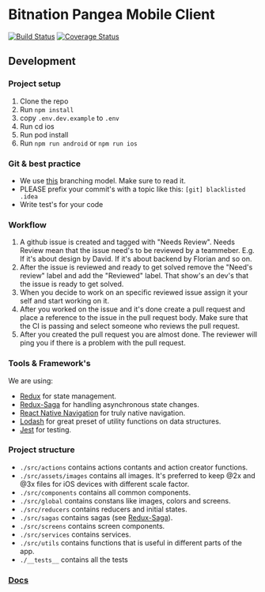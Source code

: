 # Bitnation Pangea Mobile Client

[![Build Status](https://semaphoreci.com/api/v1/florianlenz/bitnation-pangea-mobile/branches/master/badge.svg)](https://semaphoreci.com/florianlenz/bitnation-pangea-mobile)
[![Coverage Status](https://coveralls.io/repos/github/Bit-Nation/BITNATION-Pangea-mobile/badge.svg?branch=master)](https://coveralls.io/github/Bit-Nation/BITNATION-Pangea-mobile?branch=master)

## Development

### Project setup

1. Clone the repo
2. Run `npm install`
3. copy `.env.dev.example` to `.env`
4. Run cd ios
5. Run pod install
6. Run `npm run android` or `npm run ios`

### Git & best practice

- We use [this](http://nvie.com/posts/a-successful-git-branching-model/) branching model. Make sure to read it.
- PLEASE prefix your commit's with a topic like this: `[git] blacklisted .idea`
- Write test's for your code

### Workflow
1. A github issue is created and tagged with "Needs Review". Needs Review mean that the issue need's to be reviewed by a teammeber. E.g. If it's about design by David. If it's about backend by Florian and so on. 
2. After the issue is reviewed and ready to get solved remove the "Need's review" label and add the "Reviewed" label. That show's an dev's that the issue is ready to get solved. 
3. When you decide to work on an specific reviewed issue assign it your self and start working on it.
4. After you worked on the issue and it's done create a pull request and place a reference to the issue in the pull request body. Make sure that the CI is passing and select someone who reviews the pull request. 
5. After you created the pull request you are almost done. The reviewer will ping you if there is a problem with the pull request.  

### Tools & Framework's
We are using:
- [Redux](https://github.com/reactjs/react-redux) for state management.
- [Redux-Saga](https://github.com/redux-saga/redux-saga) for handling asynchronous state changes.
- [React Native Navigation](https://github.com/wix/react-native-navigation) for truly native navigation.
- [Lodash](https://lodash.com) for great preset of utility functions on data structures.
- [Jest](https://facebook.github.io/jest/) for testing.

### Project structure

- `./src/actions` contains actions contants and action creator functions.
- `./src/assets/images` contains all images. It's preferred to keep @2x and @3x files for iOS devices with different scale factor.
- `./src/components` contains all common components.
- `./src/global` contains constans like images, colors and screens.
- `./src/reducers` contains reducers and initial states.
- `./src/sagas` contains sagas (see [Redux-Saga](https://github.com/redux-saga/redux-saga)).
- `./src/screens` contains screen components.
- `./src/services` contains services.
- `./src/utils` contains functions that is useful in different parts of the app.
- `./__tests__` contains all the tests

### [Docs](./docs/main.md)
